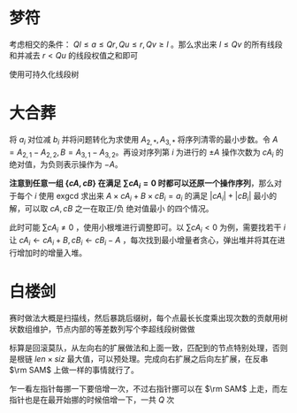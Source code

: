 # 梦符

考虑相交的条件： $Ql\le a\le Qr,Qu\le r,Qv\ge l$ 。那么求出来 $l\le Qv$ 的所有线段和并减去 $r<Qu$ 的线段权值之和即可

使用可持久化线段树

# 大合葬

将 $a_i$ 对位减 $b_i$ 并将问题转化为求使用 $A_{2,*},A_{3,*}$ 将序列清零的最小步数。令 $A=A_{2,1}-A_{2,2},B=A_{3,1}-A_{3,2}$。再设对序列第 $i$ 为进行的 $\pm A$ 操作次数为 $cA_i$ 的绝对值，为负则表示操作为 $-A$。

**注意到任意一组 $\{cA,cB\}$ 在满足 $\sum cA_i=0$ 时都可以还原一个操作序列**，那么对于每个 $i$ 使用 exgcd 求出来 $A\times cA_i+B\times cB_i=a_i$ 的满足 $|cA_i|+|cB_i|$ 最小的解，可以取 $cA,cB$ 之一在取正/负 绝对值最小 的四个情况。

此时可能 $\sum cA_i\neq 0$ ，使用小根堆进行调整即可。以 $\sum cA_i<0$ 为例，需要找若干 $i$ 让 $cA_i\leftarrow cA_i+B,cB_i\leftarrow cB_i-A$ ，每次找到最小增量者贪心，弹出堆并将其在进行增加时的增量入堆。

# 白楼剑

赛时做法大概是扫描线，然后暴跳后缀树，每个点最长长度乘出现次数的贡献用树状数组维护，节点内部的等差数列写个李超线段树做做

标算是回滚莫队，从左向右的扩展做法和上面一致，匹配到的节点特别处理，否则是根链 $len\times siz$ 最大值，可以预处理。完成向右扩展之后向左扩展，在反串 $\rm SAM$ 上做一样的事情就行了。

乍一看左指针每挪一下要倍增一次，不过右指针挪可以在 $\rm SAM$ 上走，而左指针也是在最开始挪的时候倍增一下，一共 $Q$ 次